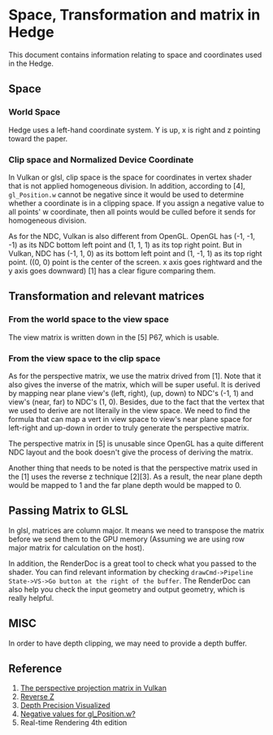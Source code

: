 # Space, Transformation and matrix in Hedge

This document contains information relating to space and coordinates used in the Hedge.

## Space

### World Space

Hedge uses a left-hand coordinate system. Y is up, x is right and z pointing toward the paper.

### Clip space and Normalized Device Coordinate

In Vulkan or glsl, clip space is the space for coordinates in vertex shader that is not applied homogeneous division. In addition, according to [4], `gl_Position.w` cannot be negative since it would be used to determine whether a coordinate is in a clipping space. If you assign a negative value to all points' w coordinate, then all points would be culled before it sends for homogeneous division.

As for the NDC, Vulkan is also different from OpenGL. OpenGL has (-1, -1, -1) as its NDC bottom left point and (1, 1, 1) as its top right point. But in Vulkan, NDC has (-1, 1, 0) as its bottom left point and (1, -1, 1) as its top right point. ((0, 0) point is the center of the screen. x axis goes rightward and the y axis goes downward) [1] has a clear figure comparing them.

## Transformation and relevant matrices

### From the world space to the view space

The view matrix is written down in the [5] P67, which is usable.

### From the view space to the clip space

As for the perspective matrix, we use the matrix drived from [1]. Note that it also gives the inverse of the matrix, which will be super useful. It is derived by mapping near plane view's (left, right), (up, down) to NDC's (-1, 1) and view's (near, far) to NDC's (1, 0). Besides, due to the fact that the vertex that we used to derive are not literaily in the view space. We need to find the formula that can map a vert in view space to view's near plane space for left-right and up-down in order to truly generate the perspective matrix.

The perspective matrix in [5] is unusable since OpenGL has a quite different NDC layout and the book doesn't give the process of deriving the matrix.

Another thing that needs to be noted is that the perspective matrix used in the [1] uses the reverse z technique [2][3]. As a result, the near plane depth would be mapped to 1 and the far plane depth would be mapped to 0.  

## Passing Matrix to GLSL

In glsl, matrices are column major. It means we need to transpose the matrix before we send them to the GPU memory (Assuming we are using row major matrix for calculation on the host).

In addition, the RenderDoc is a great tool to check what you passed to the shader. You can find relevant information by checking `drawCmd->Pipeline State->VS->Go button at the right of the buffer`. The RenderDoc can also help you check the input geometry and output geometry, which is really helpful.

## MISC

In order to have depth clipping, we may need to provide a depth buffer.

## Reference
1. [The perspective projection matrix in Vulkan](https://vincent-p.github.io/posts/vulkan_perspective_matrix/)
2. [Reverse Z](https://ajweeks.com/blog/2019/04/06/ReverseZ/)
3. [Depth Precision Visualized](https://developer.nvidia.com/content/depth-precision-visualized)
4. [Negative values for gl_Position.w?](https://stackoverflow.com/questions/47233771/negative-values-for-gl-position-w)
5. Real-time Rendering 4th edition